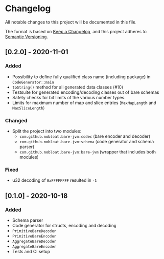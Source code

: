 # Changelog
All notable changes to this project will be documented in this file.

The format is based on [Keep a Changelog](https://keepachangelog.com/en/1.0.0/),
and this project adheres to [Semantic Versioning](https://semver.org/spec/v2.0.0.html).

## [0.2.0] - 2020-11-01
### Added
- Possibility to define fully qualified class name (including package) in `CodeGenerator::main`
- `toString()` method for all generated data classes (#10)
- Testsuite for generated encoding/decoding classes out of bare schemas
- Safety checks for bit limits of the various number types
- Limits for maximum number of map and slice entries (`MaxMapLength` and `MaxSliceLength`)

### Changed
- Split the project into two modules: 
  - `com.github.nobloat.bare-jvm:codec` (bare encoder and decoder)
  - `com.github.nobloat.bare-jvm:schema` (code generator and schema parser)
  - `com.github.nobloat.bare-jvm:bare-jvm` (wrapper that includes both modules)

### Fixed
- u32 decoding of `0xFFFFFFFF` resulted in `-1`

## [0.1.0] - 2020-10-18
### Added
- Schema parser
- Code generator for structs, encoding and decoding
- `PrimitiveBareDecoder`
- `PrimitiveBareEncoder`
- `AggregateBareDecoder`
- `AggregateBareEncoder`
- Tests and CI setup
